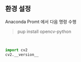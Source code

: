 ## 환경 설정
Anaconda Promt 에서 다음 명령 수행  
> pup install opencv-python

<br>

```python
import cv2
cv2.__version__
````

